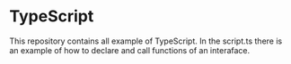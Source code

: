 # TypeScript
This repository contains all example of TypeScript.
In the script.ts there is an example of how to declare and call functions of an interaface.